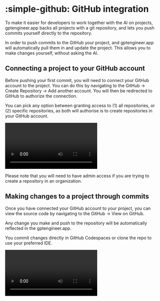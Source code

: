 # :simple-github: GitHub integration


To make it easier for developers to work together with the AI on projects, gptengineer.app backs all projects with a git repository, and lets you push commits yourself directly to the repository.

In order to push commits to the GitHub your project, and gptengineer.app will automatically pull them in and update the project. This allows you to make changes yourself, without asking the AI.

## Connecting a project to your GitHub account

Before pushing your first commit, you will need to connect your GitHub account to the project. You can do this by navigating to the GitHub -> Create Repository -> Add another account. You will then be redirected to GitHub to authorize the connection.

You can pick any option between granting access to (1) all repositories, or (2) specific repositories, as both will authorise is to create repositories in your GitHub account.

<video autoplay loop src="/assets/connect-to-github.mp4"> video </video>

Please note that you will need to have admin access if you are trying to create a repository in an organization.

## Making changes to a project through commits 

Once you have connected your GitHub account to your project, you can view the source code by navigating to the GitHub -> View on GitHub.

Any change you make and push to the repository will be automatically reflected in the gptengineer.app.

You commit changes directly in GitHub Codespaces or clone the repo to use your preferred IDE.

<video autoplay loop src="/assets/sync-commits.mp4"> video </video>
